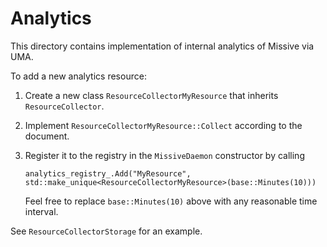 # Analytics

This directory contains implementation of internal analytics of Missive via UMA.

To add a new analytics resource:

1. Create a new class `ResourceCollectorMyResource` that inherits
   `ResourceCollector`.

1. Implement `ResourceCollectorMyResource::Collect` according to the document.

1. Register it to the registry in the `MissiveDaemon` constructor by calling

   ```
   analytics_registry_.Add("MyResource", std::make_unique<ResourceCollectorMyResource>(base::Minutes(10)))
   ```

   Feel free to replace `base::Minutes(10)` above with any reasonable time
   interval.

See `ResourceCollectorStorage` for an example.
